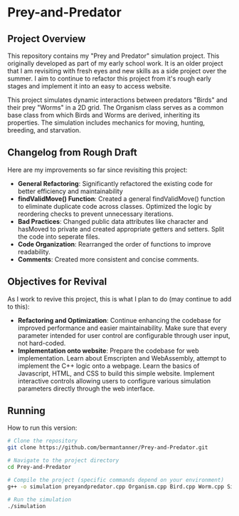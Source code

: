 # Prey-and-Predator

## Project Overview

This repository contains my "Prey and Predator" simulation project. This originally developed as part of my early school work. It is an older project that I am revisiting with fresh eyes and new skills as a side project over the summer. I aim to continue to refactor this project from it's rough early stages and implement it into an easy to access website.

This project simulates dynamic interactions between predators "Birds" and their prey "Worms" in a 2D grid. The Organism class serves as a common base class from which Birds and Worms are derived, inheriting its properties. The simulation includes mechanics for moving, hunting, breeding, and starvation.

## Changelog from Rough Draft
Here are my improvements so far since revisiting this project:

- **General Refactoring**: Significantly refactored the existing code for better efficiency and maintainability
- **findValidMove() Function**: Created a general findValidMove() function to eliminate duplicate code across classes. Optimized the logic by reordering checks to prevent unnecessary iterations.
- **Bad Practices**: Changed public data attributes like character and hasMoved to private and created appropriate getters and setters. Split the code into seperate files.
- **Code Organization**: Rearranged the order of functions to improve readability.
- **Comments**: Created more consistent and concise comments.

## Objectives for Revival

As I work to revive this project, this is what I plan to do (may continue to add to this):

- **Refactoring and Optimization**: Continue enhancing the codebase for improved performance and easier maintainability. Make sure that every parameter intended for user control are configurable through user input, not hard-coded. 
- **Implementation onto website**: Prepare the codebase for web implementation. Learn about Emscripten and WebAssembly, attempt to implement the C++ logic onto a webpage. Learn the basics of Javascript, HTML, and CSS to build this simple website. Implement interactive controls allowing users to configure various simulation parameters directly through the web interface.

## Running

How to run this version:

```bash
# Clone the repository
git clone https://github.com/bermantanner/Prey-and-Predator.git

# Navigate to the project directory
cd Prey-and-Predator

# Compile the project (specific commands depend on your environment)
g++ -o simulation preyandpredator.cpp Organism.cpp Bird.cpp Worm.cpp Simulation.cpp -I.

# Run the simulation
./simulation

